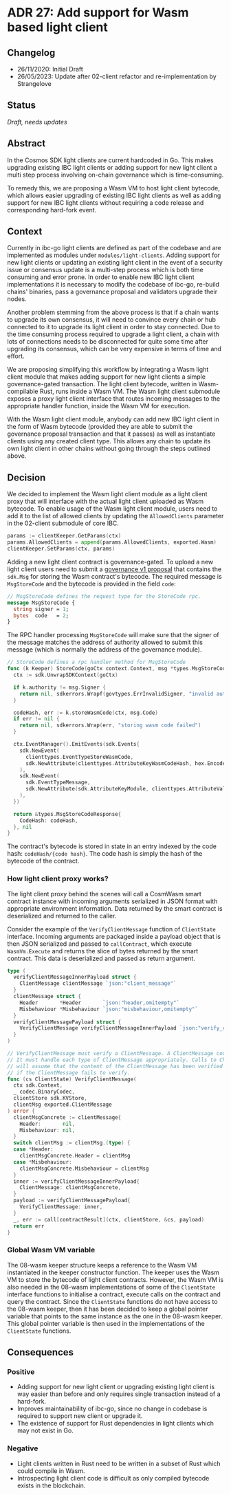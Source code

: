 # ADR 27: Add support for Wasm based light client

## Changelog

- 26/11/2020: Initial Draft
- 26/05/2023: Update after 02-client refactor and re-implementation by Strangelove

## Status

*Draft, needs updates*

## Abstract

In the Cosmos SDK light clients are current hardcoded in Go. This makes upgrading existing IBC light clients or
adding support for new light client a multi step process involving on-chain governance which is time-consuming.

To remedy this, we are proposing a Wasm VM to host light client bytecode, which allows easier upgrading of
existing IBC light clients as well as adding support for new IBC light clients without requiring a code release and 
corresponding hard-fork event.

## Context

Currently in ibc-go light clients are defined as part of the codebase and are implemented as modules under
`modules/light-clients`. Adding support for new light clients or updating an existing light client in the event
of a security issue or consensus update is a multi-step process which is both time consuming and error prone. 
In order to enable new IBC light client implementations it is necessary to modify the codebase of ibc-go, 
re-build chains' binaries, pass a governance proposal and validators upgrade their nodes.

Another problem stemming from the above process is that if a chain wants to upgrade its own consensus, it will 
need to convince every chain or hub connected to it to upgrade its light client in order to stay connected. Due 
to the time consuming process required to upgrade a light client, a chain with lots of connections needs to be 
disconnected for quite some time after upgrading its consensus, which can be very expensive in terms of time and effort.

We are proposing simplifying this workflow by integrating a Wasm light client module that makes adding support for
new light clients a simple governance-gated transaction. The light client bytecode, written in Wasm-compilable Rust, 
runs inside a Wasm VM. The Wasm light client submodule exposes a proxy light client interface that routes incoming 
messages to the appropriate handler function, inside the Wasm VM for execution.

With the Wasm light client module, anybody can add new IBC light client in the form of Wasm bytecode (provided they are 
able to submit the governance proposal transaction and that it passes) as well as instantiate clients using any created 
client type. This allows any chain to update its own light client in other chains without going through the steps outlined above.


## Decision

We decided to implement the Wasm light client module as a light client proxy that will interface with the actual light client
uploaded as Wasm bytecode. To enable usage of the Wasm light client module, users need to add it to the list of allowed clients
by updating the `AllowedClients` parameter in the 02-client submodule of core IBC.

```go
params := clientKeeper.GetParams(ctx)
params.AllowedClients = append(params.AllowedClients, exported.Wasm)
clientKeeper.SetParams(ctx, params)
```

Adding a new light client contract is governance-gated. To upload a new light client users need to submit 
a [governance v1 proposal](https://docs.cosmos.network/main/modules/gov#proposals) that contains the `sdk.Msg` for storing 
the Wasm contract's bytecode. The required message is `MsgStoreCode` and the bytecode is provided in the field `code`:

```proto
// MsgStoreCode defines the request type for the StoreCode rpc.
message MsgStoreCode {
  string signer = 1;
  bytes  code   = 2;
}
```

The RPC handler processing `MsgStoreCode` will make sure that the signer of the message matches the address of authority allowed to 
submit this message (which is normally the address of the governance module).

```go
// StoreCode defines a rpc handler method for MsgStoreCode
func (k Keeper) StoreCode(goCtx context.Context, msg *types.MsgStoreCode) (*types.MsgStoreCodeResponse, error) {
  ctx := sdk.UnwrapSDKContext(goCtx)

  if k.authority != msg.Signer {
    return nil, sdkerrors.Wrapf(govtypes.ErrInvalidSigner, "invalid authority: expected %s, got %s", k.authority, msg.Signer)
  }

  codeHash, err := k.storeWasmCode(ctx, msg.Code)
  if err != nil {
    return nil, sdkerrors.Wrap(err, "storing wasm code failed")
  }

  ctx.EventManager().EmitEvents(sdk.Events{
    sdk.NewEvent(
      clienttypes.EventTypeStoreWasmCode,
      sdk.NewAttribute(clienttypes.AttributeKeyWasmCodeHash, hex.EncodeToString(codeHash)),
    ),
    sdk.NewEvent(
      sdk.EventTypeMessage,
      sdk.NewAttribute(sdk.AttributeKeyModule, clienttypes.AttributeValueCategory),
    ),
  })

  return &types.MsgStoreCodeResponse{
    CodeHash: codeHash,
  }, nil
}
```

The contract's bytecode is stored in state in an entry indexed by the code hash: `codeHash/{code hash}`. The code hash is simply 
the hash of the bytecode of the contract.

### How light client proxy works?

The light client proxy behind the scenes will call a CosmWasm smart contract instance with incoming arguments serialized 
in JSON format with appropriate environment information. Data returned by the smart contract is deserialized and
returned to the caller.

Consider the example of the `VerifyClientMessage` function of `ClientState` interface. Incoming arguments are
packaged inside a payload object that is then JSON serialized and passed to `callContract`, which execute `WasmVm.Execute` 
and returns the slice of bytes returned by the smart contract. This data is deserialized and passed as return argument.

```go
type (
  verifyClientMessageInnerPayload struct {
    ClientMessage clientMessage `json:"client_message"`
  }
  clientMessage struct {
    Header       *Header       `json:"header,omitempty"`
    Misbehaviour *Misbehaviour `json:"misbehaviour,omitempty"`
  }
  verifyClientMessagePayload struct {
    VerifyClientMessage verifyClientMessageInnerPayload `json:"verify_client_message"`
  }
)

// VerifyClientMessage must verify a ClientMessage. A ClientMessage could be a Header, Misbehaviour, or batch update.
// It must handle each type of ClientMessage appropriately. Calls to CheckForMisbehaviour, UpdateState, and UpdateStateOnMisbehaviour
// will assume that the content of the ClientMessage has been verified and can be trusted. An error should be returned
// if the ClientMessage fails to verify.
func (cs ClientState) VerifyClientMessage(
  ctx sdk.Context, 
  _ codec.BinaryCodec, 
  clientStore sdk.KVStore, 
  clientMsg exported.ClientMessage
) error {
  clientMsgConcrete := clientMessage{
    Header:       nil,
    Misbehaviour: nil,
  }
  switch clientMsg := clientMsg.(type) {
  case *Header:
    clientMsgConcrete.Header = clientMsg
  case *Misbehaviour:
    clientMsgConcrete.Misbehaviour = clientMsg
  }
  inner := verifyClientMessageInnerPayload{
    ClientMessage: clientMsgConcrete,
  }
  payload := verifyClientMessagePayload{
    VerifyClientMessage: inner,
  }
  _, err := call[contractResult](ctx, clientStore, &cs, payload)
  return err
}
```

### Global Wasm VM variable

The 08-wasm keeper structure keeps a reference to the Wasm VM instantiated in the keeper constructor function. The keeper uses 
the Wasm VM to store the bytecode of light client contracts. However, the Wasm VM is also needed in the 08-wasm implementations of
some of the `ClientState` interface functions to initialise a contract, execute calls on the contract and query the contract. Since
the `ClientState` functions do not have access to the 08-wasm keeper, then it has been decided to keep a global pointer variable that
points to the same instance as the one in the 08-wasm keeper. This global pointer variable is then used in the implementations of
the `ClientState` functions. 

## Consequences

### Positive

- Adding support for new light client or upgrading existing light client is way easier than before and only requires single transaction instead of a hard-fork.
- Improves maintainability of ibc-go, since no change in codebase is required to support new client or upgrade it.
- The existence of support for Rust dependencies in light clients which may not exist in Go.

### Negative

- Light clients written in Rust need to be written in a subset of Rust which could compile in Wasm.
- Introspecting light client code is difficult as only compiled bytecode exists in the blockchain.
